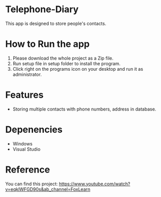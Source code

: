 # Telephone-Diary

This app is designed to store people's contacts.

# How to Run the app

1. Please download the whole project as a Zip file.
2. Run setup file in setup folder to install the program.
3. Click right on the programs icon on your desktop and run it as administrator.

# Features

- Storing multiple contacts with phone numbers, address in database.

# Depenencies

- Windows
- Visual Studio

# Reference

You can find this project: https://www.youtube.com/watch?v=eqklWFGD90s&ab_channel=FoxLearn
